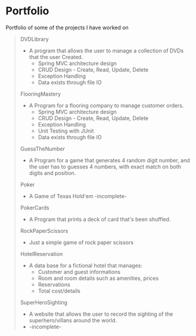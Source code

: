 # Portfolio
Portfolio of some of the projects I have worked on


> DVDLibrary
> * A program that allows the user to manage a collection of DVDs that the user Created.
>   * Spring MVC architecture design 
>   * CRUD Design - Create, Read, Update, Delete
>   * Exception Handling  
>   * Data exists through file IO
>
> FlooringMastery
> * A Program for a flooring company to manage customer orders.
>   * Spring MVC architecture design
>   * CRUD Design - Create, Read, Update, Delete
>   * Exception Handling  
>   * Unit Testing with JUnit
>   * Data exists through file IO
>
> GuessTheNumber
> * A Program for a game that generates 4 random digit number, and the user has to guesses 4 numbers, with exact match on both digits and position.
>   
> Poker
> * A Game of Texas Hold'em
> -incomplete-
>
> PokerCards
> * A Program that prints a deck of card that's been shuffled.
>
> RockPaperScissors
> * Just a simple game of rock paper scissors 
>
> HotelReservation
> * A data base for a fictional hotel that manages:
>   * Customer and guest informations
>   * Room and room details such as amenities, prices
>   * Reservations
>   * Total cost/details
>
> SuperHeroSighting
> * A website that allows the user to record the sighting of the superhero/villans around the world.
> * -incomplete-
>
